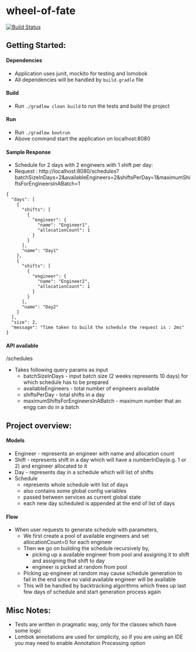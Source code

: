 # wheel-of-fate
[![Build Status](https://travis-ci.org/chinmaykulkarnee/wheel-of-fate.svg?branch=master)](https://travis-ci.org/chinmaykulkarnee/wheel-of-fate)

## Getting Started:
#### Dependencies
- Application uses junit, mockito for testing and lomobok
- All dependencies will be handled by ```build.gradle``` file

#### Build
- Run ```./gradlew clean build``` to run the tests and build the project

#### Run
- Run ```./gradlew bootrun```
- Above command start the application on localhost:8080

#### Sample Response 
- Schedule for 2 days with 2 engineers with 1 shift per day:
- Request : http://localhost:8080/schedules?batchSizeInDays=2&availableEngineers=2&shiftsPerDay=1&maximumShiftsForEngineersInABatch=1
```
{
  "days": [
    {
      "shifts": [
        {
          "engineer": {
            "name": "Engineer1",
            "allocationCount": 1
          }
        }
      ],
      "name": "Day1"
    },
    {
      "shifts": [
        {
          "engineer": {
            "name": "Engineer2",
            "allocationCount": 1
          }
        }
      ],
      "name": "Day2"
    }
  ],
  "size": 2,
  "message": "Time taken to build the schedule the request is : 2ms"
}
```

#### API available
/schedules
- Takes following query params as input
    - batchSizeInDays - input batch size (2 weeks represents 10 days) for which schedule has to be prepared
    - availableEngineers - total number of engineers available 
    - shiftsPerDay - total shifts in a day
    - maximumShiftsForEngineersInABatch - maximum number that an engg can do in a batch

## Project overview:
#### Models
- Engineer - represents an engineer with name and allocation count
- Shift - represents shift in a day which will have a numberInDay(e.g. 1 or 2) and engineer allocated to it
- Day - represents day in a schedule which will list of shifts
- Schedule 
    - represents whole schedule with list of days 
    - also contains some global config variables
    - passed between services as current global state
    - each new day scheduled is appended at the end of list of days   

#### Flow
- When user requests to generate schedule with parameters, 
    - We first create a pool of available engineers and set allocationCount=0 for each engineer
    - Then we go on building the schedule recursively by,
        - picking up a available engineer from pool and assigning it to shift and assigning that shift to day
        - engineer is picked at random from pool
    - Picking up engineer at random may cause schedule generation to fail in the end since no valid available engineer will be available
    - This will be handled by backtracking algorithms which frees up last few days of schedule and start generation process again  

## Misc Notes:
- Tests are written in pragmatic way, only for the classes which have some logic
- Lombok annotations are used for simplicity, so if you are using an IDE you may need to enable Annotation Processing option 
